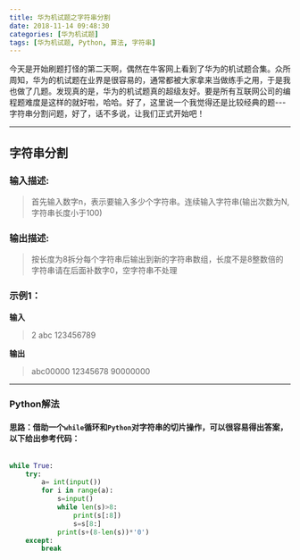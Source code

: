 ```yaml
---
title: 华为机试题之字符串分割
date: 2018-11-14 09:48:30
categories: [华为机试题]
tags: [华为机试题, Python, 算法, 字符串]
---
```


今天是开始刷题打怪的第二天啊，偶然在牛客网上看到了华为的机试题合集。众所周知，华为的机试题在业界是很容易的，通常都被大家拿来当做练手之用，于是我也做了几题。发现真的是，华为的机试题真的超级友好。要是所有互联网公司的编程题难度是这样的就好啦，哈哈。好了，这里说一个我觉得还是比较经典的题---字符串分割问题，好了，话不多说，让我们正式开始吧！
<!--more-->

---

## 字符串分割

### 输入描述:

> 首先输入数字n，表示要输入多少个字符串。连续输入字符串(输出次数为N,字符串长度小于100)

### 输出描述:

> 按长度为8拆分每个字符串后输出到新的字符串数组，长度不是8整数倍的字符串请在后面补数字0，空字符串不处理

### 示例1：

**输入**

> 2
abc
123456789

**输出**

> abc00000
12345678
90000000

---

### Python解法

#### 思路：借助一个`while`循环和`Python`对字符串的切片操作，可以很容易得出答案，以下给出参考代码：

```Python

while True:
    try:
        a= int(input())
        for i in range(a):
            s=input()
            while len(s)>8:
                print(s[:8])
                s=s[8:]
            print(s+(8-len(s))*'0')
    except:
        break

```
